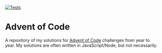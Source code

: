 [![Tests](https://github.com/nksfrank/aoc/actions/workflows/tests_2022.yml/badge.svg)](https://github.com/nksfrank/aoc/actions/workflows/tests_2022.yml)

# Advent of Code
A repository of my solutions for [Advent of Code](https://adventofcode.com) challenges from year to year.
My solutions are often written in JavaScript/Node, but not necessarily.
